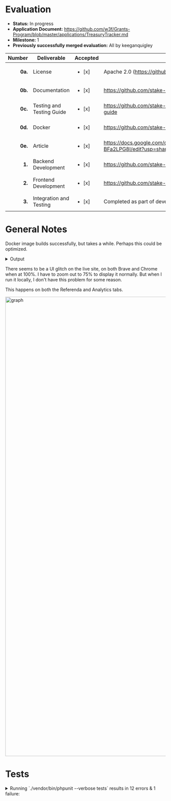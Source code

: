 # Evaluation

- **Status:** In progress
- **Application Document:** https://github.com/w3f/Grants-Program/blob/master/applications/TreasuryTracker.md
- **Milestone:** 1
- **Previously successfully merged evaluation:** All by keeganquigley

| Number | Deliverable | Accepted | Specification |
| -----: | ----------- | ------------- | ------------- |
| **0a.** | License | <ul><li>[x] </li></ul> | Apache 2.0 (https://github.com/stake-plus/treasury-tracker/blob/main/LICENSE) |
| **0b.** | Documentation | <ul><li>[x] </li></ul> | https://github.com/stake-plus/treasury-tracker/blob/main/README.md |
| **0c.** | Testing and Testing Guide | <ul><li>[x] </li></ul> | https://github.com/stake-plus/treasury-tracker/blob/main/README.md#testing-guide |
| **0d.** | Docker | <ul><li>[x] </li></ul> | https://github.com/stake-plus/treasury-tracker/tree/main |
| **0e.** | Article | <ul><li>[x] </li></ul> | https://docs.google.com/document/d/1TgUOFUv69fm3vopuTu7VlYLkRxnsMqUT8-BFa2LPG8I/edit?usp=sharing |
| **1.** | Backend Development | <ul><li>[x] </li></ul> | https://github.com/stake-plus/polkadotjs-proxy |
| **2.** | Frontend Development | <ul><li>[x] </li></ul> | https://github.com/stake-plus/treasury-tracker |
| **3.** | Integration and Testing | <ul><li>[x] </li></ul> | Completed as part of development |

# General Notes

Docker image builds successfully, but takes a while. Perhaps this could be optimized.

<details>

  <summary>Output</summary>

  ```sh
 => => exporting layers                                                                                              0.3s
 => => writing image sha256:ad33c5925c926da90a5160681f786f7a343d6c430dbca59f972f047e7fa806d9                         0.0s
 => => naming to docker.io/library/treasury-tracker-web                                                              0.0s
[+] Running 6/6
 ✔ Network treasury-tracker_default          Created                                                                 0.0s
 ✔ Volume "treasury-tracker_db_data"         Created                                                                 0.0s
 ✔ Volume "treasury-tracker_nodeapp_volume"  Created                                                                 0.0s
 ✔ Container treasury-tracker-db-1           Started                                                                 0.0s
 ✔ Container treasury-tracker-proxy-1        Started                                                                 0.6s
 ✔ Container treasury-tracker-web-1          Started 
 ```
</details>

There seems to be a UI glitch on the live site, on both Brave and Chrome when at 100%. I have to zoom out to 75% to display it normally. But when I run it locally, I don't have this problem for some reason.

This happens on both the Referenda and Analytics tabs.

<img width="1437" alt="graph" src="https://github.com/w3f/Grant-Milestone-Delivery/assets/35080151/0ae838f7-7d13-4312-92c9-1189550502cf">

# Tests
<details>

  <summary>Running `./vendor/bin/phpunit --verbose tests` results in 12 errors & 1 failure:</summary>

  ```php
 PHPUnit 9.6.13 by Sebastian Bergmann and contributors.

F..EEEEEEEEEEEE                                                   15 / 15 (100%)

Time: 00:00.012, Memory: 8.00 MB

There were 12 errors:

1) App\Test\TestCase\ApplicationTest::testMiddleware
InvalidArgumentException: $errorHandler argument must be a config array or ExceptionTrap instance. Got `NULL` instead.

/Users/keeganquigley/treasury-tracker/vendor/cakephp/cakephp/src/Error/Middleware/ErrorHandlerMiddleware.php:115
/Users/keeganquigley/treasury-tracker/src/Application.php:81
/Users/keeganquigley/treasury-tracker/tests/TestCase/ApplicationTest.php:98

2) App\Test\TestCase\Controller\PagesControllerTest::testDisplay
LogicException: Cannot load `\Application` for use in integration testing.

/Users/keeganquigley/treasury-tracker/vendor/cakephp/cakephp/src/Core/TestSuite/ContainerStubTrait.php:87
/Users/keeganquigley/treasury-tracker/vendor/cakephp/cakephp/src/TestSuite/IntegrationTestTrait.php:502
/Users/keeganquigley/treasury-tracker/vendor/cakephp/cakephp/src/TestSuite/IntegrationTestTrait.php:473
/Users/keeganquigley/treasury-tracker/vendor/cakephp/cakephp/src/TestSuite/IntegrationTestTrait.php:364
/Users/keeganquigley/treasury-tracker/tests/TestCase/Controller/PagesControllerTest.php:41

3) App\Test\TestCase\Controller\PagesControllerTest::testMissingTemplate
LogicException: Cannot load `\Application` for use in integration testing.

/Users/keeganquigley/treasury-tracker/vendor/cakephp/cakephp/src/Core/TestSuite/ContainerStubTrait.php:87
/Users/keeganquigley/treasury-tracker/vendor/cakephp/cakephp/src/TestSuite/IntegrationTestTrait.php:502
/Users/keeganquigley/treasury-tracker/vendor/cakephp/cakephp/src/TestSuite/IntegrationTestTrait.php:473
/Users/keeganquigley/treasury-tracker/vendor/cakephp/cakephp/src/TestSuite/IntegrationTestTrait.php:364
/Users/keeganquigley/treasury-tracker/tests/TestCase/Controller/PagesControllerTest.php:55

4) App\Test\TestCase\Controller\PagesControllerTest::testMissingTemplateInDebug
LogicException: Cannot load `\Application` for use in integration testing.

/Users/keeganquigley/treasury-tracker/vendor/cakephp/cakephp/src/Core/TestSuite/ContainerStubTrait.php:87
/Users/keeganquigley/treasury-tracker/vendor/cakephp/cakephp/src/TestSuite/IntegrationTestTrait.php:502
/Users/keeganquigley/treasury-tracker/vendor/cakephp/cakephp/src/TestSuite/IntegrationTestTrait.php:473
/Users/keeganquigley/treasury-tracker/vendor/cakephp/cakephp/src/TestSuite/IntegrationTestTrait.php:364
/Users/keeganquigley/treasury-tracker/tests/TestCase/Controller/PagesControllerTest.php:69

5) App\Test\TestCase\Controller\PagesControllerTest::testDirectoryTraversalProtection
LogicException: Cannot load `\Application` for use in integration testing.

/Users/keeganquigley/treasury-tracker/vendor/cakephp/cakephp/src/Core/TestSuite/ContainerStubTrait.php:87
/Users/keeganquigley/treasury-tracker/vendor/cakephp/cakephp/src/TestSuite/IntegrationTestTrait.php:502
/Users/keeganquigley/treasury-tracker/vendor/cakephp/cakephp/src/TestSuite/IntegrationTestTrait.php:473
/Users/keeganquigley/treasury-tracker/vendor/cakephp/cakephp/src/TestSuite/IntegrationTestTrait.php:364
/Users/keeganquigley/treasury-tracker/tests/TestCase/Controller/PagesControllerTest.php:84

6) App\Test\TestCase\Controller\PagesControllerTest::testCsrfAppliedError
LogicException: Cannot load `\Application` for use in integration testing.

/Users/keeganquigley/treasury-tracker/vendor/cakephp/cakephp/src/Core/TestSuite/ContainerStubTrait.php:87
/Users/keeganquigley/treasury-tracker/vendor/cakephp/cakephp/src/TestSuite/IntegrationTestTrait.php:502
/Users/keeganquigley/treasury-tracker/vendor/cakephp/cakephp/src/TestSuite/IntegrationTestTrait.php:473
/Users/keeganquigley/treasury-tracker/vendor/cakephp/cakephp/src/TestSuite/IntegrationTestTrait.php:380
/Users/keeganquigley/treasury-tracker/tests/TestCase/Controller/PagesControllerTest.php:96

7) App\Test\TestCase\Controller\PagesControllerTest::testCsrfAppliedOk
LogicException: Cannot load `\Application` for use in integration testing.

/Users/keeganquigley/treasury-tracker/vendor/cakephp/cakephp/src/Core/TestSuite/ContainerStubTrait.php:87
/Users/keeganquigley/treasury-tracker/vendor/cakephp/cakephp/src/TestSuite/IntegrationTestTrait.php:502
/Users/keeganquigley/treasury-tracker/vendor/cakephp/cakephp/src/TestSuite/IntegrationTestTrait.php:473
/Users/keeganquigley/treasury-tracker/vendor/cakephp/cakephp/src/TestSuite/IntegrationTestTrait.php:380
/Users/keeganquigley/treasury-tracker/tests/TestCase/Controller/PagesControllerTest.php:110

8) App\Test\TestCase\Controller\UsersControllerTest::testIndex
UnexpectedValueException: Could not find fixture `app.Users`.

/Users/keeganquigley/treasury-tracker/vendor/cakephp/cakephp/src/TestSuite/Fixture/FixtureHelper.php:90
/Users/keeganquigley/treasury-tracker/vendor/cakephp/cakephp/src/TestSuite/Fixture/TruncateStrategy.php:51
/Users/keeganquigley/treasury-tracker/vendor/cakephp/cakephp/src/TestSuite/TestCase.php:301
/Users/keeganquigley/treasury-tracker/vendor/cakephp/cakephp/src/TestSuite/TestCase.php:249

9) App\Test\TestCase\Controller\UsersControllerTest::testView
UnexpectedValueException: Could not find fixture `app.Users`.

/Users/keeganquigley/treasury-tracker/vendor/cakephp/cakephp/src/TestSuite/Fixture/FixtureHelper.php:90
/Users/keeganquigley/treasury-tracker/vendor/cakephp/cakephp/src/TestSuite/Fixture/TruncateStrategy.php:51
/Users/keeganquigley/treasury-tracker/vendor/cakephp/cakephp/src/TestSuite/TestCase.php:301
/Users/keeganquigley/treasury-tracker/vendor/cakephp/cakephp/src/TestSuite/TestCase.php:249

10) App\Test\TestCase\Controller\UsersControllerTest::testAdd
UnexpectedValueException: Could not find fixture `app.Users`.

/Users/keeganquigley/treasury-tracker/vendor/cakephp/cakephp/src/TestSuite/Fixture/FixtureHelper.php:90
/Users/keeganquigley/treasury-tracker/vendor/cakephp/cakephp/src/TestSuite/Fixture/TruncateStrategy.php:51
/Users/keeganquigley/treasury-tracker/vendor/cakephp/cakephp/src/TestSuite/TestCase.php:301
/Users/keeganquigley/treasury-tracker/vendor/cakephp/cakephp/src/TestSuite/TestCase.php:249

11) App\Test\TestCase\Controller\UsersControllerTest::testEdit
UnexpectedValueException: Could not find fixture `app.Users`.

/Users/keeganquigley/treasury-tracker/vendor/cakephp/cakephp/src/TestSuite/Fixture/FixtureHelper.php:90
/Users/keeganquigley/treasury-tracker/vendor/cakephp/cakephp/src/TestSuite/Fixture/TruncateStrategy.php:51
/Users/keeganquigley/treasury-tracker/vendor/cakephp/cakephp/src/TestSuite/TestCase.php:301
/Users/keeganquigley/treasury-tracker/vendor/cakephp/cakephp/src/TestSuite/TestCase.php:249

12) App\Test\TestCase\Controller\UsersControllerTest::testDelete
UnexpectedValueException: Could not find fixture `app.Users`.

/Users/keeganquigley/treasury-tracker/vendor/cakephp/cakephp/src/TestSuite/Fixture/FixtureHelper.php:90
/Users/keeganquigley/treasury-tracker/vendor/cakephp/cakephp/src/TestSuite/Fixture/TruncateStrategy.php:51
/Users/keeganquigley/treasury-tracker/vendor/cakephp/cakephp/src/TestSuite/TestCase.php:301
/Users/keeganquigley/treasury-tracker/vendor/cakephp/cakephp/src/TestSuite/TestCase.php:249

--

There was 1 failure:

1) App\Test\TestCase\ApplicationTest::testBootstrap
plugins has DebugKit?
Failed asserting that true is false.

/Users/keeganquigley/treasury-tracker/tests/TestCase/ApplicationTest.php:49

ERRORS!
Tests: 15, Assertions: 4, Errors: 12, Failures: 1.
```
</details>

